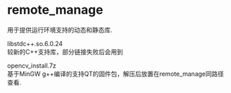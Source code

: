 # remote_manage

用于提供运行环境支持的动态和静态库.<br/>

libstdc++.so.6.0.24<br/>
较新的C++支持库，部分链接失败后会用到<br/>

opencv_install.7z<br/>
基于MinGW g++编译的支持QT的固件包，解压后放置在remote_manage同路径查看.<br/>
